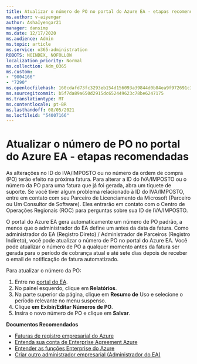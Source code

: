 ```yaml
---
title: Atualizar o número de PO no portal do Azure EA - etapas recomendadas
ms.author: v-aiyengar
author: AshaIyengar21
manager: dansimp
ms.date: 12/17/2020
ms.audience: Admin
ms.topic: article
ms.service: o365-administration
ROBOTS: NOINDEX, NOFOLLOW
localization_priority: Normal
ms.collection: Adm_O365
ms.custom:
- "9004166"
- "7290"
ms.openlocfilehash: 160cdafd73fc3293eb154d156093a39844d0b84ea9f972691c3630693d720b38
ms.sourcegitcommit: b5f7da89a650d2915dc652449623c78be6247175
ms.translationtype: MT
ms.contentlocale: pt-BR
ms.lasthandoff: 08/05/2021
ms.locfileid: "54007166"
---
```

# <a name="update-po-number-in-azure-ea-portal---recommended-steps"></a>Atualizar o número de PO no portal do Azure EA - etapas recomendadas

As alterações no ID do IVA/IMPOSTO ou no número da ordem de compra (PO) terão efeito na próxima fatura. Para alterar a ID do IVA/IMPOSTO ou o número da PO para uma fatura que já foi gerada, abra um tíquete de suporte. Se você tiver algum problema relacionado à ID do IVA/IMPOSTO, entre em contato com seu Parceiro de Licenciamento da Microsoft (Parceiro ou Um Consultor de Software). Eles entrarão em contato com o Centro de Operações Regionais (ROC) para perguntas sobre sua ID de IVA/IMPOSTO. 

O portal do Azure EA gera automaticamente um número de PO padrão, a menos que o administrador do EA define um antes da data da fatura. Como administrador do EA (Registro Direto) / Administrador de Parceiros (Registro Indireto), você pode atualizar o número de PO no portal do Azure EA. Você pode atualizar o número de PO a qualquer momento antes da fatura ser gerada para o período de cobrança atual e até sete dias depois de receber o email de notificação de fatura automatizado.    

Para atualizar o número da PO:

1. Entre no [portal do EA](https://ea.azure.com/).
1. No painel esquerdo, clique em **Relatórios**.
1. Na parte superior da página, clique em **Resumo de** Uso e selecione o período relevante no menu suspenso.
1. Clique **em Exibir/Editar Números de PO**.
1. Insira o novo número de PO e clique em **Salvar**.

**Documentos Recomendados** 

- [Faturas de registro empresarial do Azure](https://docs.microsoft.com/azure/billing/billing-ea-portal-enrollment-invoices) 
- [Entenda sua conta de Enterprise Agreement Azure](https://docs.microsoft.com/azure/billing/billing-understand-your-bill-ea)  
- [Entender as funções Enterprise do Azure](https://docs.microsoft.com/azure/billing/billing-understand-your-bill-ea) 
- [Criar outro administrador empresarial (Administrador do EA)](https://docs.microsoft.com/azure/cost-management-billing/manage/ea-portal-administration#create-another-enterprise-administrator) 
